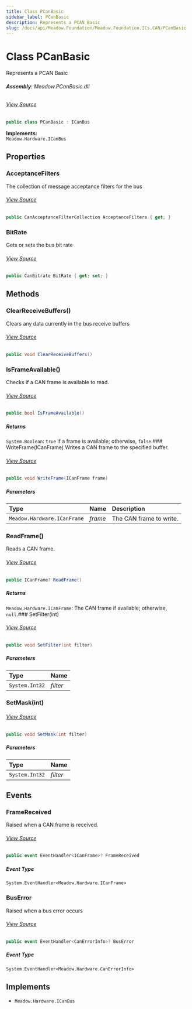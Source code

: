 ```yaml
---
title: Class PCanBasic
sidebar_label: PCanBasic
description: Represents a PCAN Basic
slug: /docs/api/Meadow.Foundation/Meadow.Foundation.ICs.CAN/PCanBasic
---
```

# Class PCanBasic
Represents a PCAN Basic

###### **Assembly**: Meadow.PCanBasic.dll
###### [View Source](https://github.com/WildernessLabs/Meadow.Foundation.git/blob/develop/Source/Meadow.Foundation.Peripherals/ICs.CAN.PCanBasic/Driver/PCanBasic.cs#L9)
```csharp title="Declaration"
public class PCanBasic : ICanBus
```
**Implements:**  
`Meadow.Hardware.ICanBus`

## Properties
### AcceptanceFilters
The collection of message acceptance filters for the bus
###### [View Source](https://github.com/WildernessLabs/Meadow.Foundation.git/blob/develop/Source/Meadow.Foundation.Peripherals/ICs.CAN.PCanBasic/Driver/PCanBasic.cs#L17)
```csharp title="Declaration"
public CanAcceptanceFilterCollection AcceptanceFilters { get; }
```
### BitRate
Gets or sets the bus bit rate
###### [View Source](https://github.com/WildernessLabs/Meadow.Foundation.git/blob/develop/Source/Meadow.Foundation.Peripherals/ICs.CAN.PCanBasic/Driver/PCanBasic.cs#L60)
```csharp title="Declaration"
public CanBitrate BitRate { get; set; }
```
## Methods
### ClearReceiveBuffers()
Clears any data currently in the bus receive buffers
###### [View Source](https://github.com/WildernessLabs/Meadow.Foundation.git/blob/develop/Source/Meadow.Foundation.Peripherals/ICs.CAN.PCanBasic/Driver/PCanBasic.cs#L81)
```csharp title="Declaration"
public void ClearReceiveBuffers()
```
### IsFrameAvailable()
Checks if a CAN frame is available to read.
###### [View Source](https://github.com/WildernessLabs/Meadow.Foundation.git/blob/develop/Source/Meadow.Foundation.Peripherals/ICs.CAN.PCanBasic/Driver/PCanBasic.cs#L87)
```csharp title="Declaration"
public bool IsFrameAvailable()
```

##### Returns

`System.Boolean`: `true` if a frame is available; otherwise, `false`.### WriteFrame(ICanFrame)
Writes a CAN frame to the specified buffer.
###### [View Source](https://github.com/WildernessLabs/Meadow.Foundation.git/blob/develop/Source/Meadow.Foundation.Peripherals/ICs.CAN.PCanBasic/Driver/PCanBasic.cs#L127)
```csharp title="Declaration"
public void WriteFrame(ICanFrame frame)
```

##### Parameters

| Type | Name | Description |
|:--- |:--- |:--- |
| `Meadow.Hardware.ICanFrame` | *frame* | The CAN frame to write. |

### ReadFrame()
Reads a CAN frame.
###### [View Source](https://github.com/WildernessLabs/Meadow.Foundation.git/blob/develop/Source/Meadow.Foundation.Peripherals/ICs.CAN.PCanBasic/Driver/PCanBasic.cs#L144)
```csharp title="Declaration"
public ICanFrame? ReadFrame()
```

##### Returns

`Meadow.Hardware.ICanFrame`: The CAN frame if available; otherwise, `null`.### SetFilter(int)

###### [View Source](https://github.com/WildernessLabs/Meadow.Foundation.git/blob/develop/Source/Meadow.Foundation.Peripherals/ICs.CAN.PCanBasic/Driver/PCanBasic.cs#L179)
```csharp title="Declaration"
public void SetFilter(int filter)
```

##### Parameters

| Type | Name |
|:--- |:--- |
| `System.Int32` | *filter* |

### SetMask(int)

###### [View Source](https://github.com/WildernessLabs/Meadow.Foundation.git/blob/develop/Source/Meadow.Foundation.Peripherals/ICs.CAN.PCanBasic/Driver/PCanBasic.cs#L185)
```csharp title="Declaration"
public void SetMask(int filter)
```

##### Parameters

| Type | Name |
|:--- |:--- |
| `System.Int32` | *filter* |

## Events
### FrameReceived
Raised when a CAN frame is received.
###### [View Source](https://github.com/WildernessLabs/Meadow.Foundation.git/blob/develop/Source/Meadow.Foundation.Peripherals/ICs.CAN.PCanBasic/Driver/PCanBasic.cs#L12)
```csharp title="Declaration"
public event EventHandler<ICanFrame>? FrameReceived
```
##### Event Type
`System.EventHandler<Meadow.Hardware.ICanFrame>`
### BusError
Raised when a bus error occurs
###### [View Source](https://github.com/WildernessLabs/Meadow.Foundation.git/blob/develop/Source/Meadow.Foundation.Peripherals/ICs.CAN.PCanBasic/Driver/PCanBasic.cs#L14)
```csharp title="Declaration"
public event EventHandler<CanErrorInfo>? BusError
```
##### Event Type
`System.EventHandler<Meadow.Hardware.CanErrorInfo>`

## Implements

* `Meadow.Hardware.ICanBus`
